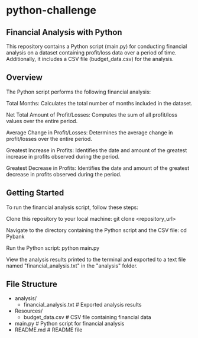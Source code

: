 # python-challenge

## Financial Analysis with Python

This repository contains a Python script (main.py) for conducting financial analysis on a dataset containing profit/loss data over a period of time. Additionally, it includes a CSV file (budget_data.csv) for the analysis.

## Overview

The Python script performs the following financial analysis:

Total Months: Calculates the total number of months included in the dataset.

Net Total Amount of Profit/Losses: Computes the sum of all profit/loss values over the entire period.

Average Change in Profit/Losses: Determines the average change in profit/losses over the entire period.

Greatest Increase in Profits: Identifies the date and amount of the greatest increase in profits observed during the period.

Greatest Decrease in Profits: Identifies the date and amount of the greatest decrease in profits observed during the period.

## Getting Started

To run the financial analysis script, follow these steps:

Clone this repository to your local machine:
git clone <repository_url>

Navigate to the directory containing the Python script and the CSV file:
cd Pybank

Run the Python script:
python main.py

View the analysis results printed to the terminal and exported to a text file named "financial_analysis.txt" in the "analysis" folder.

## File Structure

- analysis/
  - financial_analysis.txt   # Exported analysis results
- Resources/
  - budget_data.csv          # CSV file containing financial data
- main.py                    # Python script for financial analysis
- README.md                  # README file
